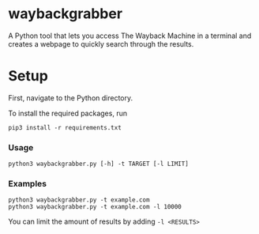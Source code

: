 # waybackgrabber

A Python tool that lets you access The Wayback Machine in a terminal and creates a webpage to quickly search through the results.

# Setup
First, navigate to the Python directory.

To install the required packages, run
```
pip3 install -r requirements.txt
```
### Usage
```
python3 waybackgrabber.py [-h] -t TARGET [-l LIMIT]
```
### Examples
```
python3 waybackgrabber.py -t example.com
python3 waybackgrabber.py -t example.com -l 10000
```
You can limit the amount of results by adding `-l <RESULTS>`
